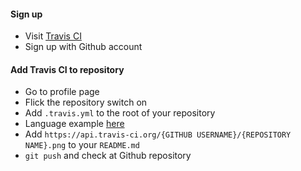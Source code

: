#### Sign up

- Visit <a href="https://travis-ci.org">Travis CI</a>
- Sign up with Github account

#### Add Travis CI to repository

- Go to profile page
- Flick the repository switch on
- Add `.travis.yml` to the root of your repository
- Language example <a href="https://docs.travis-ci.com/user/language-specific/">here</a>
- Add `https://api.travis-ci.org/{GITHUB USERNAME}/{REPOSITORY NAME}.png` to your `README.md`
- `git push` and check at Github repository
